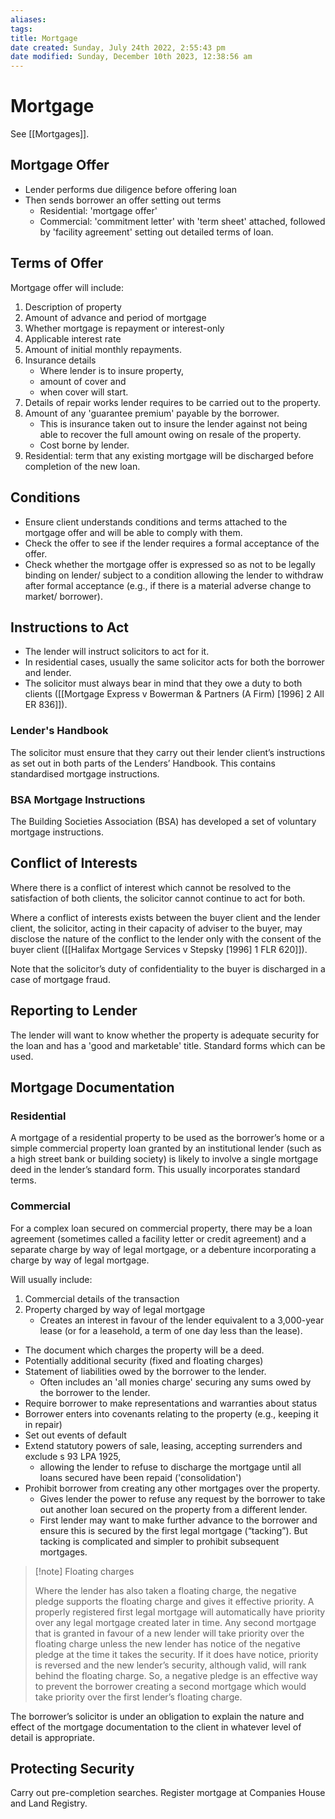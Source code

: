 ```yaml
---
aliases: 
tags: 
title: Mortgage
date created: Sunday, July 24th 2022, 2:55:43 pm
date modified: Sunday, December 10th 2023, 12:38:56 am
---
```


# Mortgage

See [[Mortgages]].

## Mortgage Offer

- Lender performs due diligence before offering loan
- Then sends borrower an offer setting out terms
	- Residential: 'mortgage offer'
	- Commercial: 'commitment letter' with 'term sheet' attached, followed by 'facility agreement' setting out detailed terms of loan.

## Terms of Offer

 Mortgage offer will include:

 1. Description of property
 2. Amount of advance and period of mortgage
 3. Whether mortgage is repayment or interest-only
 4. Applicable interest rate
 5. Amount of initial monthly repayments.
 6. Insurance details
	 - Where lender is to insure property,
	 - amount of cover and
	 - when cover will start.
 7. Details of repair works lender requires to be carried out to the property.
 8. Amount of any 'guarantee premium' payable by the borrower.
	 - This is insurance taken out to insure the lender against not being able to recover the full amount owing on resale of the property.
	 - Cost borne by lender.
9. Residential: term that any existing mortgage will be discharged before completion of the new loan.

## Conditions

- Ensure client understands conditions and terms attached to the mortgage offer and will be able to comply with them.
- Check the offer to see if the lender requires a formal acceptance of the offer.
- Check whether the mortgage offer is expressed so as not to be legally binding on lender/ subject to a condition allowing the lender to withdraw after formal acceptance (e.g., if there is a material adverse change to market/ borrower).

## Instructions to Act

- The lender will instruct solicitors to act for it.
- In residential cases, usually the same solicitor acts for both the borrower and lender.
- The solicitor must always bear in mind that they owe a duty to both clients ([[Mortgage Express v Bowerman & Partners (A Firm) [1996] 2 All ER 836]]).

### Lender's Handbook

The solicitor must ensure that they carry out their lender client’s instructions as set out in both parts of the Lenders’ Handbook. This contains standardised mortgage instructions.

### BSA Mortgage Instructions

The Building Societies Association (BSA) has developed a set of voluntary mortgage instructions.

## Conflict of Interests

Where there is a conflict of interest which cannot be resolved to the satisfaction of both clients, the solicitor cannot continue to act for both.

Where a conflict of interests exists between the buyer client and the lender client, the solicitor, acting in their capacity of adviser to the buyer, may disclose the nature of the conflict to the lender only with the consent of the buyer client ([[Halifax Mortgage Services v Stepsky [1996] 1 FLR 620]]).

Note that the solicitor’s duty of confidentiality to the buyer is discharged in a case of mortgage fraud.

## Reporting to Lender

The lender will want to know whether the property is adequate security for the loan and has a 'good and marketable' title. Standard forms which can be used.

## Mortgage Documentation

### Residential

A mortgage of a residential property to be used as the borrower’s home or a simple commercial property loan granted by an institutional lender (such as a high street bank or building society) is likely to involve a single mortgage deed in the lender’s standard form. This usually incorporates standard terms.

### Commercial

For a complex loan secured on commercial property, there may be a loan agreement (sometimes called a facility letter or credit agreement) and a separate charge by way of legal mortgage, or a debenture incorporating a charge by way of legal mortgage.

Will usually include:

1. Commercial details of the transaction
2. Property charged by way of legal mortgage
	- Creates an interest in favour of the lender equivalent to a 3,000-year lease (or for a leasehold, a term of one day less than the lease).
- The document which charges the property will be a deed.
- Potentially additional security (fixed and floating charges)
- Statement of liabilities owed by the borrower to the lender.
	- Often includes an 'all monies charge' securing any sums owed by the borrower to the lender.
- Require borrower to make representations and warranties about status
- Borrower enters into covenants relating to the property (e.g., keeping it in repair)
- Set out events of default
- Extend statutory powers of sale, leasing, accepting surrenders and exclude s 93 LPA 1925,
	- allowing the lender to refuse to discharge the mortgage until all loans secured have been repaid ('consolidation')
- Prohibit borrower from creating any other mortgages over the property.
	- Gives lender the power to refuse any request by the borrower to take out another loan secured on the property from a different lender.
	- First lender may want to make further advance to the borrower and ensure this is secured by the first legal mortgage (“tacking”). But tacking is complicated and simpler to prohibit subsequent mortgages.

> [!note] Floating charges
> 
> Where the lender has also taken a floating charge, the negative pledge supports the floating charge and gives it effective priority. A properly registered first legal mortgage will automatically have priority over any legal mortgage created later in time. Any second mortgage that is granted in favour of a new lender will take priority over the floating charge unless the new lender has notice of the negative pledge at the time it takes the security. If it does have notice, priority is reversed and the new lender’s security, although valid, will rank behind the floating charge. So, a negative pledge is an effective way to prevent the borrower creating a second mortgage which would take priority over the first lender’s floating charge.

The borrower’s solicitor is under an obligation to explain the nature and effect of the mortgage documentation to the client in whatever level of detail is appropriate.

## Protecting Security

Carry out pre-completion searches. Register mortgage at Companies House and Land Registry.
